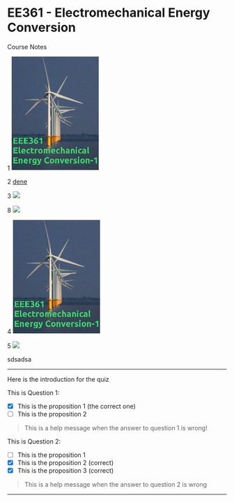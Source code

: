 EE361 - Electromechanical Energy Conversion
=====

Course Notes

1 ![](https://raw.githubusercontent.com/ozank/ee361/master/cover_small.jpg)

2 [dene](https://raw.githubusercontent.com/ozank/ee361/master/cover_small.jpg)

3 ![](./electric_grid.svg)

8 ![](./electric_grid.png)

4 ![](cover_small.jpg)

5 ![]('cover_small.jpg')

sdsadsa


---

Here is the introduction for the quiz

This is Question 1:
- [x] This is the proposition 1 (the correct one)
- [ ] This is the proposition 2

> This is a help message when the answer to question 1 is wrong!

This is Question 2:
- [ ] This is the proposition 1
- [x] This is the proposition 2 (correct)
- [x] This is the proposition 3 (correct)

> This is a help message when the answer to question 2 is wrong

---
